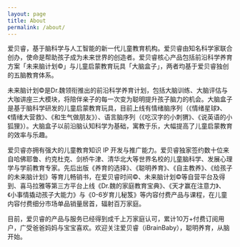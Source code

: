 ```yaml
---
layout: page
title: About
permalink: /about/
---
```



爱贝睿，基于脑科学与人工智能的新一代儿童教育机构。爱贝睿由知名科学家联合创办，使命是帮助孩子成为未来世界的创造者。爱贝睿核心产品包括前沿科学养育方案「未来脑计划©」与儿童启蒙教育玩具「大脑盒子」，两者均基于爱贝睿独创的五脑教育体系。

未来脑计划©是Dr.魏领衔推出的前沿科学养育计划，包括大脑训练、大脑评估与大咖讲座三大模块，将陪伴亲子的每一次变为聪明提升孩子脑力的机会。大脑盒子是基于脑科学研发的儿童启蒙教育玩具，目前上线有情绪脑序列（《情绪星球》、《情绪大营救》、《和生气做朋友》）、语言脑序列（《吃汉字的小刺猬》、《说英语的小狐狸》）。大脑盒子以前沿脑认知科学为基础，寓教于乐，大幅提高了儿童启蒙教育的效率与乐趣。

爱贝睿亦拥有强大的儿童教育知识 IP 开发与推广能力。爱贝睿独家签约数十位来自哈佛耶鲁、约克杜克、剑桥牛津、清华北大等世界名校的儿童脑科学、发展心理学与学前教育专家。先后出版《养育的选择》、《聪明养育》、《自主教养》、《给孩子的未来脑计划》等育儿畅销书，在爱贝睿时间©、未来脑计划©等自营平台及得到、喜马拉雅等第三方平台上线《Dr.魏的家庭教育宝典》、《天才赢在注意力》、《小事情撬动孩子大能力》与《0-6岁育儿秘笈》等内容付费产品与课程，在儿童内容付费细分市场单品销量居首，辐射百万家庭。

目前，爱贝睿的产品与服务已经得到成千上万家庭认可，累计10万+付费订阅用户，广受爸爸妈妈与宝宝喜欢。欢迎关注爱贝睿（iBrainBaby），聪明养育，从脑开始。
